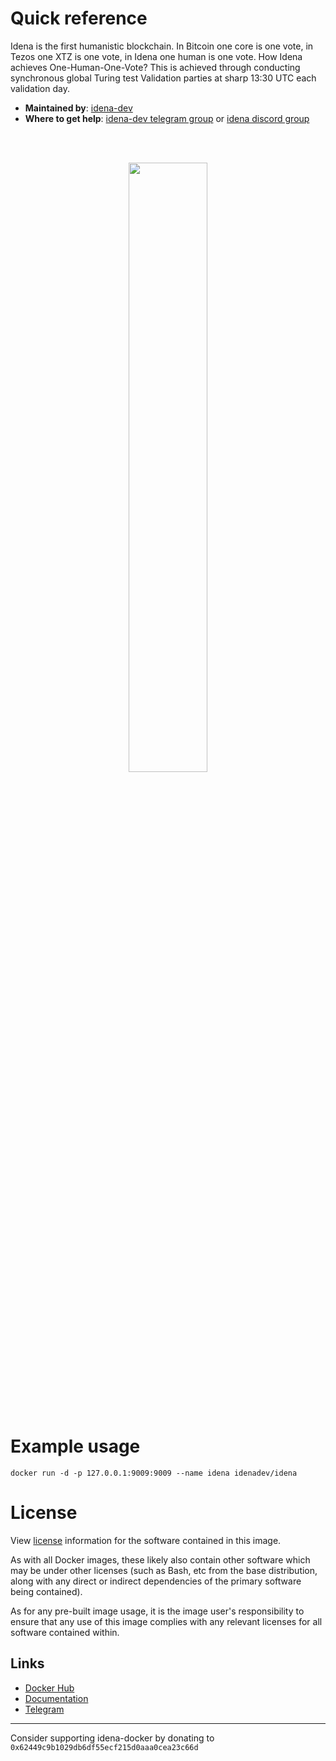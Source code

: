 # Quick reference
Idena is the first humanistic blockchain. In Bitcoin one core is one vote, in Tezos one XTZ is one vote, in Idena one human is one vote. How Idena achieves One-Human-One-Vote? This is achieved through conducting synchronous global Turing test Validation parties at sharp 13:30 UTC each validation day.

- **Maintained by**: [idena-dev](https://github.com/idena-dev)
- **Where to get help**: [idena-dev telegram group](https://t.me/idenadev) or [idena discord group](https://discord.gg/8BusRj7)

<br />
<br />
<p align="center">
  <a href="https://hub.docker.com/repository/docker/idenadev/idena" target="_blank">
    <img width="50%" src="https://github.com/idena-dev/idena-docker/blob/master/idena.png?raw=true">
  </a>
</p>
<br />
<br />

# Example usage
```
docker run -d -p 127.0.0.1:9009:9009 --name idena idenadev/idena
```

# License
View [license](https://github.com/idena-network/idena-go/blob/master/LICENSE) information for the software contained in this image.

As with all Docker images, these likely also contain other software which may be under other licenses (such as Bash, etc from the base distribution, along with any direct or indirect dependencies of the primary software being contained).

As for any pre-built image usage, it is the image user's responsibility to ensure that any use of this image complies with any relevant licenses for all software contained within.

## Links
- [Docker Hub](https://hub.docker.com/repository/docker/idenadev/idena)
- [Documentation](https://www.idena.dev/idena-docker)
- [Telegram](https://t.me/idenadev)

---

Consider supporting idena-docker by donating to `0x62449c9b1029db6df55ecf215d0aaa0cea23c66d`
